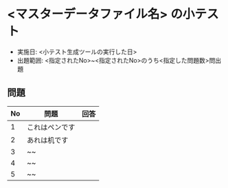 # <マスターデータファイル名> の小テスト

- 実施日: <小テスト生成ツールの実行した日>
- 出題範囲: <指定されたNo>~<指定されたNo>のうち<指定した問題数>問出題

## 問題

| No | 問題           | 回答 |
|----|----------------|------|
| 1  | これはペンです |      |
| 2  | あれは机です   |      |
| 3  | ~~             |      |
| 4  | ~~             |      |
| 5  | ~~             |      |

